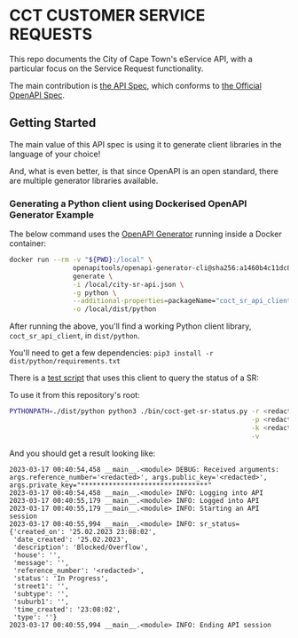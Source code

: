 # CCT CUSTOMER SERVICE REQUESTS
This repo documents the City of Cape Town's eService API, with a particular focus on the Service Request functionality.

The main contribution is [the API Spec](./city-sr-api.json), which conforms to [the Official 
OpenAPI Spec](https://swagger.io/specification/).

## Getting Started
The main value of this API spec is using it to generate client libraries in the language of your choice!

And, what is even better, is that since OpenAPI is an open standard, there are multiple generator libraries available.

### Generating a Python client using Dockerised OpenAPI Generator Example
The below command uses the [OpenAPI Generator](https://github.com/OpenAPITools/openapi-generator) running inside a 
Docker container:

```bash
docker run --rm -v "${PWD}:/local" \
                openapitools/openapi-generator-cli@sha256:a1460b4c11dc8c883cd34b2dbfe19d08954aea2f533cf238ff24a1fd71462aa4 \
                generate \
                -i /local/city-sr-api.json \
                -g python \
                --additional-properties=packageName="coct_sr_api_client" \
                -o /local/dist/python
```

After running the above, you'll find a working Python client library, `coct_sr_api_client`, in `dist/python`.

You'll need to get a few dependencies: `pip3 install -r dist/python/requirements.txt`

There is a [test script](./bin/coct-get-sr-status.py) that uses this client to query the status of a SR:

To use it from this repository's root:
```bash
PYTHONPATH=./dist/python python3 ./bin/coct-get-sr-status.py -r <redacted> \
                                                             -p <redacted> \
                                                             -k <redacted> \
                                                             -v
```

And you should get a result looking like:
```
2023-03-17 00:40:54,458 __main__.<module> DEBUG: Received arguments: args.reference_number='<redacted>', args.public_key='<redacted>', args.private_key="********************************"
2023-03-17 00:40:54,458 __main__.<module> INFO: Logging into API
2023-03-17 00:40:55,179 __main__.<module> INFO: Logged into API
2023-03-17 00:40:55,179 __main__.<module> INFO: Starting an API session
2023-03-17 00:40:55,994 __main__.<module> INFO: sr_status=
{'created_on': '25.02.2023 23:08:02',
 'date_created': '25.02.2023',
 'description': 'Blocked/Overflow',
 'house': '',
 'message': '',
 'reference_number': '<redacted>',
 'status': 'In Progress',
 'street1': '',
 'subtype': '',
 'suburb1': '',
 'time_created': '23:08:02',
 'type': ''}
2023-03-17 00:40:55,994 __main__.<module> INFO: Ending API session
```
